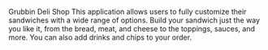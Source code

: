 Grubbin Deli Shop
This application allows users to fully customize their sandwiches with a wide range of options. Build your sandwich just the way you like it, from the bread, meat, and cheese to the toppings, sauces, and more. You can also add drinks and chips to your order.
